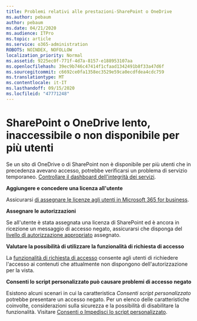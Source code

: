 ```yaml
---
title: Problemi relativi alle prestazioni-SharePoint o OneDrive
ms.author: pebaum
author: pebaum
ms.date: 04/21/2020
ms.audience: ITPro
ms.topic: article
ms.service: o365-administration
ROBOTS: NOINDEX, NOFOLLOW
localization_priority: Normal
ms.assetid: 9225ec0f-771f-4d7a-8157-e188953107aa
ms.openlocfilehash: 39ec9b746c47414f1cfaad1342491b8f33a47d6f
ms.sourcegitcommit: c6692ce0fa1358ec3529e59ca0ecdfdea4cdc759
ms.translationtype: MT
ms.contentlocale: it-IT
ms.lasthandoff: 09/15/2020
ms.locfileid: "47771248"
---
```

# <a name="sharepoint-or-onedrive-slow-inaccessible-or-unavailable-for-multiple-users"></a>SharePoint o OneDrive lento, inaccessibile o non disponibile per più utenti

Se un sito di OneDrive o di SharePoint non è disponibile per più utenti che in precedenza avevano accesso, potrebbe verificarsi un problema di servizio temporaneo. [Controllare il dashboard dell'integrità dei servizi](https://portal.office.com/adminportal/home#/servicehealth).

**Aggiungere e concedere una licenza all'utente**

Assicurarsi [di assegnare le licenze agli utenti in Microsoft 365 for business](https://docs.microsoft.com/microsoft-365/admin/add-users/add-users).


**Assegnare le autorizzazioni**

Se all'utente è stata assegnata una licenza di SharePoint ed è ancora in ricezione un messaggio di accesso negato, assicurarsi che disponga del [livello di autorizzazione appropriato](https://docs.microsoft.com/sharepoint/understanding-permission-levels) assegnato.

**Valutare la possibilità di utilizzare la funzionalità di richiesta di accesso**

La [funzionalità di richiesta di accesso](https://support.office.com/article/Set-up-and-manage-access-requests-94B26E0B-2822-49D4-929A-8455698654B3) consente agli utenti di richiedere l'accesso ai contenuti che attualmente non dispongono dell'autorizzazione per la vista.

**Consenti lo script personalizzato può causare problemi di accesso negato**

Esistono alcuni scenari in cui la caratteristica *Consenti script personalizzato* potrebbe presentare un accesso negato. Per un elenco delle caratteristiche coinvolte, considerazioni sulla sicurezza e la possibilità di disabilitare la funzionalità. Visitare [Consenti o Impedisci lo script personalizzato](https://docs.microsoft.com/sharepoint/allow-or-prevent-custom-script).


